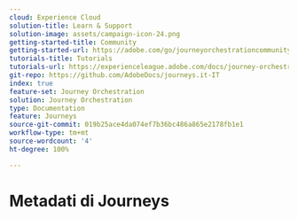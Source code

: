 ```yaml
---
cloud: Experience Cloud
solution-title: Learn & Support
solution-image: assets/campaign-icon-24.png
getting-started-title: Community
getting-started-url: https://adobe.com/go/journeyorchestrationcommunity
tutorials-title: Tutorials
tutorials-url: https://experienceleague.adobe.com/docs/journey-orchestration-learn/tutorials/understanding-journey-orchestration.html
git-repo: https://github.com/AdobeDocs/journeys.it-IT
index: true
feature-set: Journey Orchestration
solution: Journey Orchestration
type: Documentation
feature: Journeys
source-git-commit: 019b25ace4da074ef7b36bc486a865e2178fb1e1
workflow-type: tm+mt
source-wordcount: '4'
ht-degree: 100%

---
```



# Metadati di Journeys

